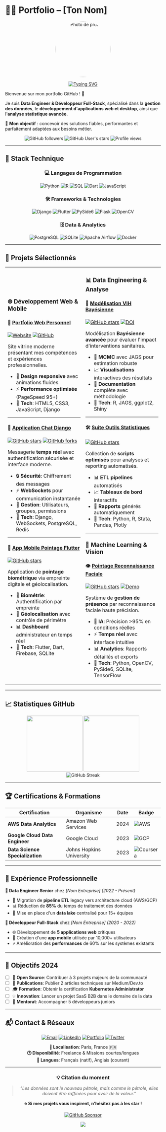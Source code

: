 # 👨‍💻 Portfolio – [Ton Nom]

<p align="center">
  <img src="https://via.placeholder.com/180/4A90E2/FFFFFF?text=Your+Photo" alt="Photo de profil" width="180" style="border-radius:50%;">
</p>

<div align="center">
  
  [![Typing SVG](https://readme-typing-svg.herokuapp.com?font=Fira+Code&size=22&duration=3000&pause=1000&color=4A90E2&center=true&vCenter=true&width=600&lines=Data+Engineer+%26+D%C3%A9veloppeur;Sp%C3%A9cialiste+en+gestion+des+donn%C3%A9es;Solutions+fiables+et+performantes)](https://git.io/typing-svg)

</div>

Bienvenue sur mon portfolio GitHub ! 👋  

Je suis **Data Engineer & Développeur Full-Stack**, spécialisé dans la **gestion des données**, le **développement d'applications web et desktop**, ainsi que l'**analyse statistique avancée**.  

🎯 **Mon objectif** : concevoir des solutions fiables, performantes et parfaitement adaptées aux besoins métier.

<div align="center">
  
  ![GitHub followers](https://img.shields.io/github/followers/tonpseudo?style=social)
  ![GitHub User's stars](https://img.shields.io/github/stars/tonpseudo?style=social)
  ![Profile views](https://komarev.com/ghpvc/?username=tonpseudo&color=4A90E2&style=flat)

</div>

---

## 🚀 Stack Technique

<div align="center">

### 💻 Langages de Programmation
![Python](https://img.shields.io/badge/-Python-3776AB?style=for-the-badge&logo=python&logoColor=white)
![R](https://img.shields.io/badge/-R-276DC3?style=for-the-badge&logo=r&logoColor=white)
![SQL](https://img.shields.io/badge/-SQL-4479A1?style=for-the-badge&logo=postgresql&logoColor=white)
![Dart](https://img.shields.io/badge/-Dart-0175C2?style=for-the-badge&logo=dart&logoColor=white)
![JavaScript](https://img.shields.io/badge/-JavaScript-F7DF1E?style=for-the-badge&logo=javascript&logoColor=black)

### 🛠️ Frameworks & Technologies
![Django](https://img.shields.io/badge/-Django-092E20?style=for-the-badge&logo=django&logoColor=white)
![Flutter](https://img.shields.io/badge/-Flutter-02569B?style=for-the-badge&logo=flutter&logoColor=white)
![PySide6](https://img.shields.io/badge/-PySide6-41CD52?style=for-the-badge&logo=qt&logoColor=white)
![Flask](https://img.shields.io/badge/-Flask-000000?style=for-the-badge&logo=flask&logoColor=white)
![OpenCV](https://img.shields.io/badge/-OpenCV-5C3EE8?style=for-the-badge&logo=opencv&logoColor=white)

### 🗄️ Data & Analytics
![PostgreSQL](https://img.shields.io/badge/-PostgreSQL-336791?style=for-the-badge&logo=postgresql&logoColor=white)
![SQLite](https://img.shields.io/badge/-SQLite-003B57?style=for-the-badge&logo=sqlite&logoColor=white)
![Apache Airflow](https://img.shields.io/badge/-Airflow-017CEE?style=for-the-badge&logo=apache-airflow&logoColor=white)
![Docker](https://img.shields.io/badge/-Docker-2496ED?style=for-the-badge&logo=docker&logoColor=white)

</div>

---

## 📂 Projets Sélectionnés

<table>
<tr>
<td width="50%">

### 🌐 **Développement Web & Mobile**

#### 🎨 [Portfolio Web Personnel](https://tonlien-portfolio.com)
[![Website](https://img.shields.io/badge/-Live%20Demo-4A90E2?style=flat-square&logo=google-chrome&logoColor=white)](https://tonlien-portfolio.com)
[![GitHub](https://img.shields.io/badge/-Code-000?style=flat-square&logo=github&logoColor=white)](https://github.com/tonpseudo/portfolio-web)

Site vitrine moderne présentant mes compétences et expériences professionnelles.
- 🎯 **Design responsive** avec animations fluides
- ⚡ **Performance optimisée** (PageSpeed 95+)
- 🔧 **Tech**: HTML5, CSS3, JavaScript, Django

---

#### 💬 [Application Chat Django](https://github.com/tonpseudo/chat-django)
[![GitHub stars](https://img.shields.io/github/stars/tonpseudo/chat-django?style=flat-square)](https://github.com/tonpseudo/chat-django)
[![GitHub forks](https://img.shields.io/github/forks/tonpseudo/chat-django?style=flat-square)](https://github.com/tonpseudo/chat-django)

Messagerie **temps réel** avec authentification sécurisée et interface moderne.
- 🔒 **Sécurité**: Chiffrement des messages
- ⚡ **WebSockets** pour communication instantanée
- 👥 **Gestion**: Utilisateurs, groupes, permissions
- 🔧 **Tech**: Django, WebSockets, PostgreSQL, Redis

---

#### 📱 [App Mobile Pointage Flutter](https://github.com/tonpseudo/pointage-flutter)
[![GitHub stars](https://img.shields.io/github/stars/tonpseudo/pointage-flutter?style=flat-square)](https://github.com/tonpseudo/pointage-flutter)

Application de **pointage biométrique** via empreinte digitale et géolocalisation.
- 🔐 **Biométrie**: Authentification par empreinte
- 📍 **Géolocalisation** avec contrôle de périmètre
- 📊 **Dashboard** administrateur en temps réel
- 🔧 **Tech**: Flutter, Dart, Firebase, SQLite

</td>
<td width="50%">

### 📊 **Data Engineering & Analyse**

#### 🧬 [Modélisation VIH Bayésienne](https://github.com/tonpseudo/vih-bayesian-model)
[![GitHub stars](https://img.shields.io/github/stars/tonpseudo/vih-bayesian-model?style=flat-square)](https://github.com/tonpseudo/vih-bayesian-model)
[![DOI](https://img.shields.io/badge/DOI-Research-orange?style=flat-square)](https://doi.org/exemple)

Modélisation **Bayésienne avancée** pour évaluer l'impact d'interventions sanitaires.
- 🔬 **MCMC** avec JAGS pour estimation robuste
- 📈 **Visualisations** interactives des résultats
- 📝 **Documentation** complète avec méthodologie
- 🔧 **Tech**: R, JAGS, ggplot2, Shiny

---

#### 🛠️ [Suite Outils Statistiques](https://github.com/tonpseudo/data-tools)
[![GitHub stars](https://img.shields.io/github/stars/tonpseudo/data-tools?style=flat-square)](https://github.com/tonpseudo/data-tools)

Collection de **scripts optimisés** pour analyses et reporting automatisés.
- 📊 **ETL pipelines** automatisés
- 📈 **Tableaux de bord** interactifs
- 🤖 **Rapports** générés automatiquement
- 🔧 **Tech**: Python, R, Stata, Pandas, Plotly

---

### 🤖 **Machine Learning & Vision**

#### 👁️ [Pointage Reconnaissance Faciale](https://github.com/tonpseudo/attendance-face-recognition)
[![GitHub stars](https://img.shields.io/github/stars/tonpseudo/attendance-face-recognition?style=flat-square)](https://github.com/tonpseudo/attendance-face-recognition)
[![Demo](https://img.shields.io/badge/-Demo-success?style=flat-square)](https://demo-reconnaissance.com)

Système de **gestion de présence** par reconnaissance faciale haute précision.
- 🎯 **IA**: Précision >95% en conditions réelles
- ⚡ **Temps réel** avec interface intuitive
- 📊 **Analytics**: Rapports détaillés et exports
- 🔧 **Tech**: Python, OpenCV, PySide6, SQLite, TensorFlow

</td>
</tr>
</table>

---

## 📈 Statistiques GitHub

<div align="center">
  <img height="180em" src="https://github-readme-stats.vercel.app/api?username=tonpseudo&show_icons=true&theme=github_dark&include_all_commits=true&count_private=true&bg_color=0d1117&title_color=4A90E2&text_color=c9d1d9&icon_color=4A90E2"/>
  <img height="180em" src="https://github-readme-stats.vercel.app/api/top-langs/?username=tonpseudo&layout=compact&langs_count=8&theme=github_dark&bg_color=0d1117&title_color=4A90E2&text_color=c9d1d9"/>
</div>

<div align="center">
  <img src="https://github-readme-streak-stats.herokuapp.com/?user=tonpseudo&theme=github-dark-blue&background=0d1117&ring=4A90E2&fire=4A90E2&currStreakLabel=4A90E2" alt="GitHub Streak" />
</div>

---

## 🏆 Certifications & Formations

<div align="center">

| Certification | Organisme | Date | Badge |
|---------------|-----------|------|--------|
| **AWS Data Analytics** | Amazon Web Services | 2024 | ![AWS](https://img.shields.io/badge/-Certified-FF9900?style=flat-square&logo=amazon-aws&logoColor=white) |
| **Google Cloud Data Engineer** | Google Cloud | 2023 | ![GCP](https://img.shields.io/badge/-Certified-4285F4?style=flat-square&logo=google-cloud&logoColor=white) |
| **Data Science Specialization** | Johns Hopkins University | 2023 | ![Coursera](https://img.shields.io/badge/-Certified-0056D2?style=flat-square&logo=coursera&logoColor=white) |

</div>

---

## 🌟 Expérience Professionnelle

**💼 Data Engineer Senior** chez *[Nom Entreprise]* _(2022 - Présent)_
- 🚀 Migration de **pipeline ETL** legacy vers architecture cloud (AWS/GCP)
- 📊 Réduction de **85%** du temps de traitement des données
- 🔧 Mise en place d'un **data lake** centralisé pour 15+ équipes

**💼 Développeur Full-Stack** chez *[Nom Entreprise]* _(2020 - 2022)_  
- 🌐 Développement de **5 applications web** critiques
- 📱 Création d'une **app mobile** utilisée par 10,000+ utilisateurs
- ⚡ Amélioration des **performances** de 60% sur les systèmes existants

---

## 🎯 Objectifs 2024

- [ ] 🚀 **Open Source**: Contribuer à 3 projets majeurs de la communauté
- [ ] 📝 **Publications**: Publier 2 articles techniques sur Medium/Dev.to
- [ ] 🎓 **Formation**: Obtenir la certification **Kubernetes Administrator**
- [ ] 💡 **Innovation**: Lancer un projet SaaS B2B dans le domaine de la data
- [ ] 🤝 **Mentorat**: Accompagner 5 développeurs juniors

---

## 📬 Contact & Réseaux

<div align="center">

[![Email](https://img.shields.io/badge/-ton.email%40mail.com-D14836?style=for-the-badge&logo=gmail&logoColor=white)](mailto:ton.email@mail.com)
[![LinkedIn](https://img.shields.io/badge/-Mon%20Profil-0077B5?style=for-the-badge&logo=linkedin&logoColor=white)](https://www.linkedin.com/in/tonlinkedin/)
[![Portfolio](https://img.shields.io/badge/-Portfolio-4A90E2?style=for-the-badge&logo=google-chrome&logoColor=white)](https://tonlien-portfolio.com)
[![Twitter](https://img.shields.io/badge/-@tonhandle-1DA1F2?style=for-the-badge&logo=twitter&logoColor=white)](https://twitter.com/tonhandle)

**📍 Localisation**: Paris, France 🇫🇷  
**🕒 Disponibilité**: Freelance & Missions courtes/longues  
**💬 Langues**: Français (natif), Anglais (courant)

</div>

---

<div align="center">

### 💡 Citation du moment
> *"Les données sont le nouveau pétrole, mais comme le pétrole, elles doivent être raffinées pour avoir de la valeur."*

**⭐ Si mes projets vous inspirent, n'hésitez pas à les star !**

[![GitHub Sponsor](https://img.shields.io/badge/-Sponsor-EA4AAA?style=for-the-badge&logo=github-sponsors&logoColor=white)](https://github.com/sponsors/tonpseudo)

</div>

<div align="center">
  <img src="https://capsule-render.vercel.app/api?type=waving&color=gradient&customColorList=6&height=120&section=footer&text=Merci%20de%20votre%20visite%20!&fontSize=24&fontColor=fff&animation=twinkling"/>
</div>
